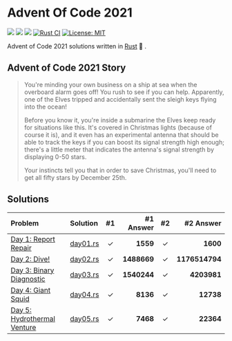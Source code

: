 # Advent Of Code 2021

![](https://img.shields.io/badge/day%20📅-5-blue)
![](https://img.shields.io/badge/stars%20⭐-10-yellow)
![](https://img.shields.io/badge/days%20completed-5-red)
[![Rust CI](https://github.com/barsa2000/AOC2021/actions/workflows/ci.yml/badge.svg)](https://github.com/barsa2000/AOC2021/actions/workflows/ci.yml)
[![License: MIT](https://img.shields.io/badge/License-MIT-yellow.svg)](https://opensource.org/licenses/MIT)

Advent of Code 2021 solutions written in [Rust](https://www.rust-lang.org/) :crab: .

## Advent of Code 2021 Story

>You're minding your own business on a ship at sea when the overboard alarm goes off! You rush to see if you can help. Apparently, one of the Elves tripped and accidentally sent the sleigh keys flying into the ocean!
>
>Before you know it, you're inside a submarine the Elves keep ready for situations like this. It's covered in Christmas lights (because of course it is), and it even has an experimental antenna that should be able to track the keys if you can boost its signal strength high enough; there's a little meter that indicates the antenna's signal strength by displaying 0-50 stars.
>
>Your instincts tell you that in order to save Christmas, you'll need to get all fifty stars by December 25th.

## Solutions

| Problem                                                                 | Solution                 | #1  |          #1 Answer | #2  |           #2 Answer |
| :---------------------------------------------------------------------- | :----------------------- | :-: | -----------------: | :-: | ------------------: |
| [Day 1: Report Repair](https://adventofcode.com/2021/day/1)             | [day01.rs](src/day01.rs) |  ✓  |           **1559** |  ✓  |            **1600** |
| [Day 2: Dive!](https://adventofcode.com/2021/day/2)                     | [day02.rs](src/day02.rs) |  ✓  |        **1488669** |  ✓  |      **1176514794** |
| [Day 3: Binary Diagnostic](https://adventofcode.com/2021/day/3)         | [day03.rs](src/day03.rs) |  ✓  |        **1540244** |  ✓  |         **4203981** |
| [Day 4: Giant Squid](https://adventofcode.com/2021/day/4)               | [day04.rs](src/day04.rs) |  ✓  |           **8136** |  ✓  |           **12738** |
| [Day 5: Hydrothermal Venture](https://adventofcode.com/2021/day/5)      | [day05.rs](src/day05.rs) |  ✓  |           **7468** |  ✓  |           **22364** |

